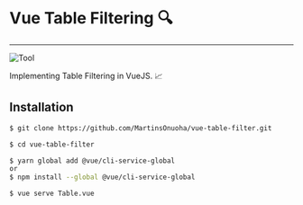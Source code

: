 # Vue Table Filtering 🔍
--------------------------------
![Tool](https://img.shields.io/badge/vueJS%F0%9F%94%A5-from%20vue%20with%20%E2%9D%A4%EF%B8%8F-brightgreen)

Implementing Table Filtering in VueJS. 📈


## Installation
```bash
$ git clone https://github.com/MartinsOnuoha/vue-table-filter.git

$ cd vue-table-filter

$ yarn global add @vue/cli-service-global
or
$ npm install --global @vue/cli-service-global

$ vue serve Table.vue
```
